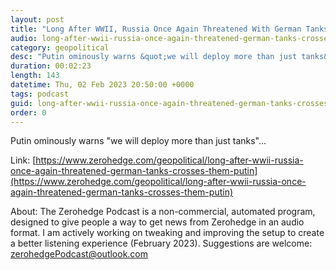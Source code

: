 ```yaml
---
layout: post
title: "Long After WWII, Russia Once Again Threatened With German Tanks &quot;With Crosses On Them&quot;: Putin"
audio: long-after-wwii-russia-once-again-threatened-german-tanks-crosses-them-putin-0
category: geopolitical
desc: "Putin ominously warns &quot;we will deploy more than just tanks&quot;... "
duration: 00:02:23
length: 143
datetime: Thu, 02 Feb 2023 20:50:00 +0000
tags: podcast
guid: long-after-wwii-russia-once-again-threatened-german-tanks-crosses-them-putin-0
order: 0
---
```

Putin ominously warns &quot;we will deploy more than just tanks&quot;... 

Link: [https://www.zerohedge.com/geopolitical/long-after-wwii-russia-once-again-threatened-german-tanks-crosses-them-putin](https://www.zerohedge.com/geopolitical/long-after-wwii-russia-once-again-threatened-german-tanks-crosses-them-putin)

About: The Zerohedge Podcast is a non-commercial, automated program, designed to give people a way to get news from Zerohedge in an audio format.  I am actively working on tweaking and improving the setup to create a better listening experience (February 2023).  Suggestions are welcome: [zerohedgePodcast@outlook.com](mailto:zerohedgePodcast@outlook.com)